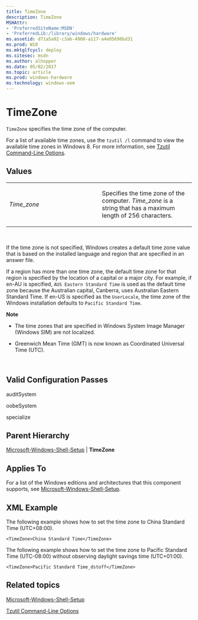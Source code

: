 ```yaml
---
title: TimeZone
description: TimeZone
MSHAttr:
- 'PreferredSiteName:MSDN'
- 'PreferredLib:/library/windows/hardware'
ms.assetid: d71a5a92-c3ab-4960-a117-a4e05698bd31
ms.prod: W10
ms.mktglfcycl: deploy
ms.sitesec: msdn
ms.author: alhopper
ms.date: 05/02/2017
ms.topic: article
ms.prod: windows-hardware
ms.technology: windows-oem
---
```


# TimeZone


`TimeZone` specifies the time zone of the computer.

For a list of available time zones, use the `tzutil /l` command to view the available time zones in Windows 8. For more information, see [Tzutil Command-Line Options](http://go.microsoft.com/fwlink/?LinkId=247423).

## Values


<table>
<colgroup>
<col width="50%" />
<col width="50%" />
</colgroup>
<tbody>
<tr class="odd">
<td><p><em>Time_zone</em></p></td>
<td><p>Specifies the time zone of the computer. <em>Time_zone</em> is a string that has a maximum length of 256 characters.</p></td>
</tr>
</tbody>
</table>

 

If the time zone is not specified, Windows creates a default time zone value that is based on the installed language and region that are specified in an answer file.

If a region has more than one time zone, the default time zone for that region is specified by the location of a capital or a major city. For example, if en-AU is specified, `AUS Eastern Standard Time` is used as the default time zone because the Australian capital, Canberra, uses Australian Eastern Standard Time. If en-US is specified as the `UserLocale`, the time zone of the Windows installation defaults to `Pacific Standard Time`.

**Note**  
-   The time zones that are specified in Windows System Image Manager (Windows SIM) are not localized.

-   Greenwich Mean Time (GMT) is now known as Coordinated Universal Time (UTC).

 

## Valid Configuration Passes


auditSystem

oobeSystem

specialize

## Parent Hierarchy


[Microsoft-Windows-Shell-Setup](microsoft-windows-shell-setup.md) | **TimeZone**

## Applies To


For a list of the Windows editions and architectures that this component supports, see [Microsoft-Windows-Shell-Setup](microsoft-windows-shell-setup.md).

## XML Example


The following example shows how to set the time zone to China Standard Time (UTC+08:00).

``` syntax
<TimeZone>China Standard Time</TimeZone>
```

The following example shows how to set the time zone to Pacific Standard Time (UTC-08:00) without observing daylight savings time (UTC+01:00).

``` syntax
<TimeZone>Pacific Standard Time_dstoff</TimeZone>
```

## Related topics


[Microsoft-Windows-Shell-Setup](microsoft-windows-shell-setup.md)

[Tzutil Command-Line Options](http://go.microsoft.com/fwlink/?LinkId=247423)

 

 







